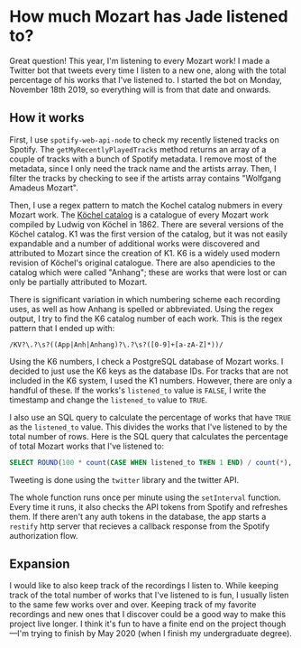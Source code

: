# How much Mozart has Jade listened to?
Great question! This year, I'm listening to every Mozart work! I made a Twitter bot that tweets every time I listen to a new one,
along with the total percentage of his works that I've listened to. I started the bot on Monday, November 18th 2019, 
so everything will is from that date and onwards. 
## How it works
First, I use `spotify-web-api-node` to check my recently listened tracks on Spotify. The `getMyRecentlyPlayedTracks` method returns an array of a couple of tracks with a bunch of Spotify metadata. I remove most of the metadata, since I only need the track name and the artists array. Then, I filter the tracks by checking to see if the artists array contains
"Wolfgang Amadeus Mozart".

Then, I use a regex pattern to match the Kochel catalog nubmers in every Mozart work. The [Köchel catalog](https://en.wikipedia.org/wiki/Köchel_catalogue) is a catalogue of every Mozart work compiled by Ludwig von Köchel in 1862. There are several versions of the Köchel catalog. K1 was the first version of the catalog, but it was not easily expandable and a number of additional works were discovered and attributed to Mozart since the creation of K1. K6 is a widely used modern revision of Köchel's original catalogue. There are also apendicies to the catalog which were called "Anhang"; these are works that were lost or can only be partially attributed to Mozart. 

There is significant variation in which numbering scheme each recording uses, as well as how Anhang is spelled or abbreviated. Using the regex output, I try to find the K6 catalog number of each work.  This is the regex pattern that I ended up with:
  ```regex
  /KV?\.?\s?((App|Anh|Anhang)?\.?\s?([0-9]+[a-zA-Z]*))/
  ```

Using the K6 numbers, I check a PostgreSQL database of Mozart works. I decided to just use the K6 keys as the database IDs. For tracks that are not included in the K6 system, I used the K1 numbers. However, there are only a handful of these. If the works's `listened_to` value is `FALSE`, I write the timestamp and change the `listened_to` value to `TRUE`. 

I also use an SQL query to calculate the percentage of works that have `TRUE` as the `listened_to` value. This divides the works that I've listened to by the total number of rows. Here is the SQL query that calculates the percentage of total Mozart works that I've listened to:
  ```sql
  SELECT ROUND(100 * count(CASE WHEN listened_to THEN 1 END) / count(*), 0) AS percent FROM mozart;
  ```
Tweeting is done using the `twitter` library and the twitter API. 


The whole function runs once per minute using the `setInterval` function. Every time it runs, it also checks the API tokens from Spotify and refreshes them. If there aren't any auth tokens in the database, the app starts a `restify` http server that recieves a callback response from the Spotify authorization flow. 
## Expansion
I would like to also keep track of the recordings I listen to. While keeping track of the total number of works that I've listened to is fun, I usually listen to the same few works over and over. Keeping track of my favorite recordings and new ones that I discover could be a good way to make this project live longer. I think it's fun to have a finite end on the project though—I'm trying to finish by May 2020 (when I finish my undergraduate degree). 
